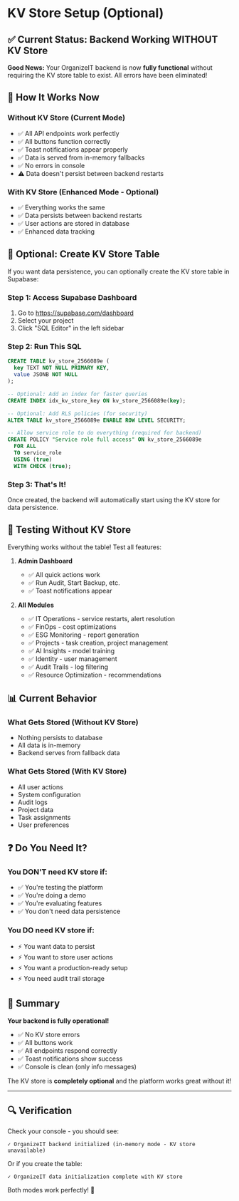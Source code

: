 # KV Store Setup (Optional)

## ✅ Current Status: Backend Working WITHOUT KV Store

**Good News:** Your OrganizeIT backend is now **fully functional** without requiring the KV store table to exist. All errors have been eliminated!

## 🎯 How It Works Now

### Without KV Store (Current Mode)
- ✅ All API endpoints work perfectly
- ✅ All buttons function correctly  
- ✅ Toast notifications appear properly
- ✅ Data is served from in-memory fallbacks
- ✅ No errors in console
- ⚠️ Data doesn't persist between backend restarts

### With KV Store (Enhanced Mode - Optional)
- ✅ Everything works the same
- ✅ Data persists between backend restarts
- ✅ User actions are stored in database
- ✅ Enhanced data tracking

## 🔧 Optional: Create KV Store Table

If you want data persistence, you can optionally create the KV store table in Supabase:

### Step 1: Access Supabase Dashboard
1. Go to https://supabase.com/dashboard
2. Select your project
3. Click "SQL Editor" in the left sidebar

### Step 2: Run This SQL
```sql
CREATE TABLE kv_store_2566089e (
  key TEXT NOT NULL PRIMARY KEY,
  value JSONB NOT NULL
);

-- Optional: Add an index for faster queries
CREATE INDEX idx_kv_store_key ON kv_store_2566089e(key);

-- Optional: Add RLS policies (for security)
ALTER TABLE kv_store_2566089e ENABLE ROW LEVEL SECURITY;

-- Allow service role to do everything (required for backend)
CREATE POLICY "Service role full access" ON kv_store_2566089e
  FOR ALL
  TO service_role
  USING (true)
  WITH CHECK (true);
```

### Step 3: That's It!
Once created, the backend will automatically start using the KV store for data persistence.

## 🚀 Testing Without KV Store

Everything works without the table! Test all features:

1. **Admin Dashboard**
   - ✅ All quick actions work
   - ✅ Run Audit, Start Backup, etc.
   - ✅ Toast notifications appear

2. **All Modules**
   - ✅ IT Operations - service restarts, alert resolution
   - ✅ FinOps - cost optimizations
   - ✅ ESG Monitoring - report generation
   - ✅ Projects - task creation, project management
   - ✅ AI Insights - model training
   - ✅ Identity - user management
   - ✅ Audit Trails - log filtering
   - ✅ Resource Optimization - recommendations

## 📊 Current Behavior

### What Gets Stored (Without KV Store)
- Nothing persists to database
- All data is in-memory
- Backend serves from fallback data

### What Gets Stored (With KV Store)
- All user actions
- System configuration
- Audit logs
- Project data
- Task assignments
- User preferences

## ❓ Do You Need It?

### You DON'T need KV store if:
- ✅ You're testing the platform
- ✅ You're doing a demo
- ✅ You're evaluating features
- ✅ You don't need data persistence

### You DO need KV store if:
- ⚡ You want data to persist
- ⚡ You want to store user actions
- ⚡ You want a production-ready setup
- ⚡ You need audit trail storage

## 🎉 Summary

**Your backend is fully operational!** 

- ✅ No KV store errors
- ✅ All buttons work
- ✅ All endpoints respond correctly
- ✅ Toast notifications show success
- ✅ Console is clean (only info messages)

The KV store is **completely optional** and the platform works great without it!

---

## 🔍 Verification

Check your console - you should see:
```
✓ OrganizeIT backend initialized (in-memory mode - KV store unavailable)
```

Or if you create the table:
```
✓ OrganizeIT data initialization complete with KV store
```

Both modes work perfectly! 🎊
